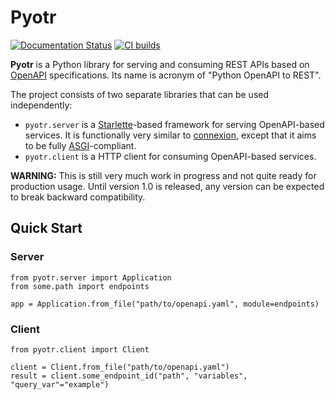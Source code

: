 Pyotr
=====

[![Documentation Status](https://readthedocs.org/projects/pyotr/badge/?version=latest)](https://pyotr.readthedocs.io/en/latest/?badge=latest)
[![CI builds](https://b11c.semaphoreci.com/badges/pyotr.svg?style=shields)](https://b11c.semaphoreci.com/badges/pyotr.svg?style=shields)

**Pyotr** is a Python library for serving and consuming REST APIs based on 
[OpenAPI](https://swagger.io/resources/open-api/) specifications. Its name is acronym of "Python OpenAPI to REST".

The project consists of two separate libraries that can be used independently:

* `pyotr.server` is a [Starlette](https://www.starlette.io)-based framework for serving OpenAPI-based services. 
  It is functionally very similar to [connexion](https://connexion.readthedocs.io), except that it aims to be fully 
  [ASGI](https://asgi.readthedocs.io)-compliant. 
* `pyotr.client` is a HTTP client for consuming OpenAPI-based services.

**WARNING:** This is still very much work in progress and not quite ready for production usage. Until version 1.0 is 
released, any version can be expected to break backward compatibility.


Quick Start
-----------

### Server

    from pyotr.server import Application
    from some.path import endpoints
    
    app = Application.from_file("path/to/openapi.yaml", module=endpoints)
    
### Client

    from pyotr.client import Client
    
    client = Client.from_file("path/to/openapi.yaml")
    result = client.some_endpoint_id("path", "variables", "query_var"="example")
